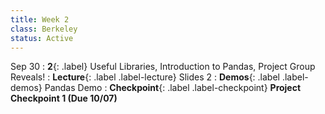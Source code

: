 ```yaml
---
title: Week 2
class: Berkeley
status: Active
---
```


Sep 30
: **2**{: .label} Useful Libraries, Introduction to Pandas, Project Group Reveals!
: **Lecture**{: .label .label-lecture} Slides 2
: **Demos**{: .label .label-demos} Pandas Demo 
: **Checkpoint**{: .label .label-checkpoint} **Project Checkpoint 1 (Due 10/07)**
